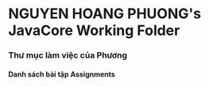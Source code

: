 # NGUYEN HOANG PHUONG's JavaCore Working Folder
### Thư mục làm việc của Phương
#### Danh sách bài tập Assignments
